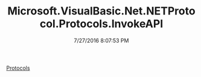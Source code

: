 ﻿---
title: Microsoft.VisualBasic.Net.NETProtocol.Protocols.InvokeAPI
date: 7/27/2016 8:07:53 PM
---

[Protocols](T-Microsoft.VisualBasic.Net.NETProtocol.Protocols.InvokeAPI.Protocols.html)
